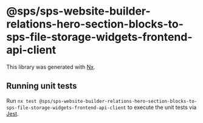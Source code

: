 # @sps/sps-website-builder-relations-hero-section-blocks-to-sps-file-storage-widgets-frontend-api-client

This library was generated with [Nx](https://nx.dev).

## Running unit tests

Run `nx test @sps/sps-website-builder-relations-hero-section-blocks-to-sps-file-storage-widgets-frontend-api-client` to execute the unit tests via [Jest](https://jestjs.io).
